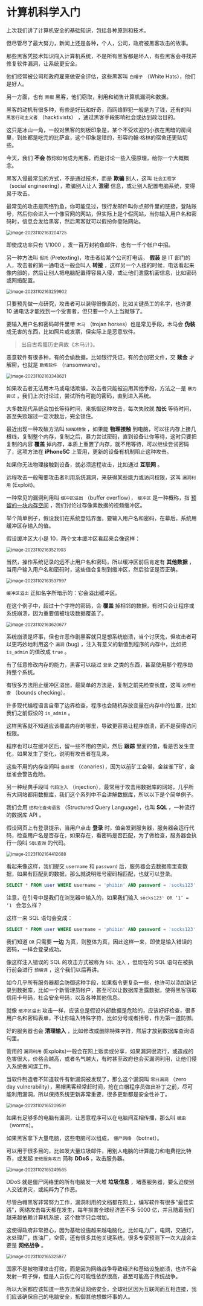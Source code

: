 # 计算机科学入门

上次我们讲了计算机安全的基础知识，包括各种原则和技术。

但尽管尽了最大努力，新闻上还是各种，个人，公司，政府被黑客攻击的故事。

那些黑客凭技术知识闯入计算机系统，不是所有黑客都是坏人，有些黑客会寻找并修复软件漏洞，让系统更安全。

他们经常被公司和政府雇来做安全评估，这些黑客叫 `白帽子` （White Hats），他们是好人。

另一方面，也有 `黑帽` 黑客，他们窃取，利用和销售计算机漏洞和数据。

黑客的动机有很多种，有些是好玩和好奇，而网络罪犯一般是为了钱，还有的叫 `黑客行动主义者` （hacktivists） ，通过黑客手段影响社会或达到政治目的。

这只是冰山一角，一般对黑客的刻板印象是，某个不受欢迎的小孩在黑暗的房间里，到处都是吃完的比萨盒，这个印象是错的，形容约翰·格林的宿舍还更贴切些。

今天，我们 **不会** 教你如何成为黑客，而是讨论一些入侵原理，给你一个大概概念。

黑客入侵最常见的方式，不是通过技术，而是 **欺骗** 别人，这叫 `社会工程学` （social engineering），欺骗别人让人 **泄密**
信息，或让别人配置电脑系统，变得易于攻击。

最常见的攻击是网络钓鱼，你可能见过，银行发邮件叫你点邮件里的链接，登陆账号，然后你会进入一个像官网的网站，但实际上是个假网站，当你输入用户名和密码时，信息会发给黑客，然后黑客就可以假扮你登陆网站。

<img src="http://niu.ochiamalu.xyz/image-20231102163204725.png" alt="image-20231102163204725" style="zoom:80%;margin:0 auto" />

即使成功率只有 1/1000 ，发一百万封钓鱼邮件，也有一千个帐户中招。

另一种方法叫 `假托` (Pretexting)，攻击者给某个公司打电话， **假装** 是 IT 部门的人，攻击者的第一通电话一般会叫人 **转接**
，这样另一个人接的时候，电话看起来像内部的，然后让别人把电脑配置得容易入侵，或让他们泄露机密信息，比如密码或网络配置。

<img src="http://niu.ochiamalu.xyz/image-20231102163259902.png" alt="image-20231102163259902" style="zoom:80%;margin:0 auto" />

只要预先做一点研究，攻击者可以装得很像真的，比如关键员工的名字，也许要 10 通电话才能找到一个受害者，但只要一个人上当就够了。

要输入用户名和密码邮件里带 `木马` （trojan horses）也是常见手段，木马会 **伪装** 成无害的东西，比如照片或发票，但实际上是恶意软件。

> 出自古希腊历史典故《木马计》。

恶意软件有很多种，有的会偷数据，比如银行凭证，有的会加密文件，交 **赎金** 才解密，也就是 `勒索软件` （ransomware）。

<img src="http://niu.ochiamalu.xyz/image-20231102163348621.png" alt="image-20231102163348621" style="zoom:80%;margin:0 auto" />

如果攻击者无法用木马或电话欺骗，攻击者只能被迫用其他手段，方法之一是 `暴力尝试` ，我们上次讨论过，尝试所有可能的密码，直到进入系统。

大多数现代系统会加长等待时间，来抵御这种攻击，每次失败就 **加长** 等待时间，甚至失败超过一定次数后，完全锁住。

最近出现一种攻破方法叫 `NAND镜像` ，如果能 **物理接触** 到电脑，可以往内存上接几根线，复制整个内存，复制之后，暴力尝试密码，直到设备让你等待，这时只要把复制的内容
**覆盖** 掉内存，本质上重置了内存，就不用等待，可以继续尝试密码了，这项方法在 **iPhone5C** 上管用，更新的设备有机制阻止这种攻击。

如果你无法物理接触到设备，就必须远程攻击，比如通过 **互联网** 。

远程攻击一般需要攻击者利用系统漏洞，来获得某些能力或访问权限，这叫 `漏洞利用` (Exploit)。

一种常见的漏洞利用叫 `缓冲区溢出` （buffer overflow）， `缓冲区` 是一种概称，指 <u>预留的一块内存空间</u> ，我们讨论过存像素数据的视频缓冲区。

举个简单例子，假设我们在系统登陆界面，要输入用户名和密码，在幕后，系统用缓冲区存输入的值。

假设缓冲区大小是 10，两个文本缓冲区看起来会像这样：

<img src="http://niu.ochiamalu.xyz/image-20231102163521903.png" alt="image-20231102163521903" style="zoom:80%;margin:0 auto" />

当然，操作系统记录的远不止用户名和密码，所以缓冲区前后肯定有 **其他数据** ，当用户输入用户名和密码时，这些值会复制到缓冲区，然后验证是否正确。

<img src="http://niu.ochiamalu.xyz/image-20231102163537997.png" alt="image-20231102163537997" style="zoom:80%;margin:0 auto" />

`缓冲区溢出` 正如名字所暗示的：它会溢出缓冲区。

在这个例子中，超过十个字符的密码，会 **覆盖** 掉相邻的数据，有时只会让程序或系统崩溃，因为重要值被垃圾数据覆盖了。

<img src="http://niu.ochiamalu.xyz/image-20231102163620677.png" alt="image-20231102163620677" style="zoom:80%;margin:0 auto" />

系统崩溃是坏事，但也许恶作剧黑客就只是想系统崩溃，当个讨厌鬼，但攻击者可以更巧妙地利用这个 `漏洞` (bug)
，注入有意义的新值到程序的内存中，比如把 `is_admin` 的值改成 `true` 。

有了任意修改内存的能力，黑客可以绕过 `登录` 之类的东西，甚至使用那个程序劫持整个系统。

有很多方法阻止缓冲区溢出，最简单的方法是，复制之前先检查长度，这叫 `边界检查` （bounds checking）。

许多现代编程语言自带了边界检查，程序也会随机存放变量在内存中的位置，比如我们之前假设的 `is_admin` 。

这样黑客就不知道应该覆盖内存的哪里，导致更容易让程序崩溃，而不是获得访问权限。

程序也可以在缓冲区后，留一些不用的空间，然后 **跟踪** 里面的值，看是否发生变化，如果发生了变化，说明有攻击者在乱来。

这些不用的内存空间叫 `金丝雀` （canaries），因为以前矿工会带，金丝雀下矿，金丝雀会警告危险。

另一种经典手段叫 `代码注入` （injection），最常用于攻击用数据库的网站，几乎所有大网站都用数据库，我们这个系列中不会讲解数据库，所以以下是个简单例子。

我们会用 `结构化查询语言` （Structured Query Language），也叫 **SQL** ，一种流行的数据库 API 。

假设网页上有登录提示，当用户点击 **登录**
时，值会发到服务器，服务器会运行代码，检查用户名是否存在，如果存在，看密码是否匹配，为了做检查，服务器会执行一段叫 `SQL查询`
的代码。

<img src="http://niu.ochiamalu.xyz/image-20231102164412688.png" alt="image-20231102164412688" style="zoom:80%;margin:0 auto" />

看起来像这样，我们提交 `username` 和 `password` 后，服务器会去数据库里查数据，如果有匹配到的数据，那么就说明账号密码相匹配，也就可以登录。

```sql
SELECT * FROM user WHERE username = 'phibin' AND password = 'socks123';
```

注意，在引号中是我们在浏览器中输入的，如果我们输入 `socks123' OR ‘1’ = ‘1 ` 会怎么样？

这样一来 SQL 语句会变成：

```sql
SELECT * FROM user WHERE username = 'phibin' AND password = 'socks123' OR ’1‘ = ’1';
```

我们知道 `OR` 只需要 **一边** 为真，则整体为真，因此这样一来，即使是输入错误的密码，一样会登录成功。

像这样注入错误的 SQL 的攻击方式被称为 `SQL 注入` ，但现在的 SQL 语句在被执行前会进行 `预编译` ，这个我们以后再讲。

如今几乎所有服务器都会防御这种手段，如果指令更复杂一些，也许可以添加新记录到数据库，比如一个新管理员帐户，甚至可以让数据库泄露数据，使得黑客窃取信用卡号码，社会安全号码，以及各种其他信息。

就像 `缓冲区溢出` 攻击一样，应该总是假设外部数据是危险的，应该好好检查，很多用户名和密码表单，不让你输入特殊字符，比如分号或者括号，作为第一道防御。

好的服务器也会 **清理输入** ，比如修改或删除特殊字符，然后才放到数据库查询语句里。

管用的 `漏洞利用` (Exploits)一般会在网上贩卖或分享，如果漏洞很流行，或造成的危害很大，价格会越高，或者名气越大，有时甚至政府也会买漏洞利用，让他们侵入系统做间谍工作。

当软件制造者不知道软件有新漏洞被发现了，那么这个漏洞叫 `零日漏洞` （zero day
vulnerability），黑帽黑客经常赶时间，抢在白帽程序员做出补丁之前，尽可能利用漏洞，所以保持系统更新非常重要，很多更新都是安全性补丁。

<img src="http://niu.ochiamalu.xyz/image-20231102165209591.png" alt="image-20231102165209591" style="zoom:80%;margin:0 auto" />

如果有足够多的电脑有漏洞，让恶意程序可以在电脑间互相传播，那么叫 `蠕虫` （worms）。

如果黑客拿下大量电脑，这些电脑可以组成， `僵尸网络` （botnet）。

可以用于很多目的，比如发大量垃圾邮件，用别人电脑的计算能力和电费挖比特币，或发起 `拒绝服务攻击` 简称 **DDoS** ，攻击服务器。

<img src="http://niu.ochiamalu.xyz/image-20231102165249565.png" alt="image-20231102165249565" style="zoom:80%;margin:0 auto" />

DDoS 就是僵尸网络里的所有电脑发一大堆 **垃圾信息** ，堵塞服务器，要么迫使别人交钱消灾，或纯粹为了作恶。

尽管白帽黑客非常努力工作，漏洞利用的文档都在网上，编写软件有很多"最佳实践"，网络攻击每天都在发生，每年损害全球经济差不多
5000 亿，并且随着我们越来越依赖计算机系统，这个数字只会增加。

这使得政府非常担心，因为基础设施越来越电脑化，比如电力厂，电网，交通灯，水处理厂，炼油厂，空管，还有很多其他关键系统，很多专家预测下一次大战会主要是
**网络战争** 。

<img src="http://niu.ochiamalu.xyz/image-20231102165325977.png" alt="image-20231102165325977" style="zoom:80%;margin:0 auto" />

国家不是被物理攻击打败，而是因为网络战争导致经济和基础设施崩溃，也许不会发射一颗子弹，但是人员伤亡的可能性依然很高，甚至可能高于传统战争。

所以大家都应该知道一些方法保证网络安全，全球社区因为互联网而互相连接，我们应该确保自己的电脑安全，抵御其他想做坏事的人。



